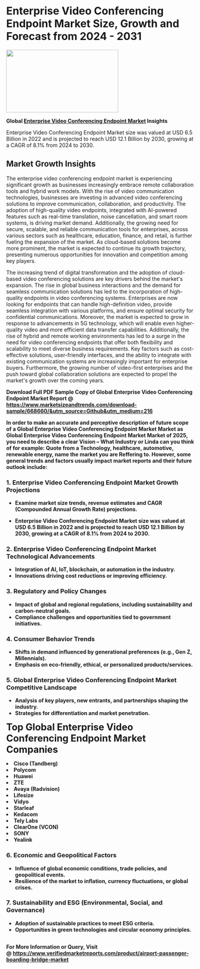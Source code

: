 <H1>Enterprise Video Conferencing Endpoint Market Size, Growth and Forecast from 2024 - 2031</H1><img class="aligncenter size-medium wp-image-584254" src="https://thirdeyenews.in/wp-content/uploads/2024/09/Global-Market-Research-300x168.jpeg" alt="" width="300" height="168" /><p><strong>Global&nbsp;<a href="https://www.marketsizeandtrends.com/download-sample/668660/&amp;utm_source=Github&utm_medium=216">Enterprise Video Conferencing Endpoint Market</a> Insights</strong></p><p>Enterprise Video Conferencing Endpoint Market size was valued at USD 6.5 Billion in 2022 and is projected to reach USD 12.1 Billion by 2030, growing at a CAGR of 8.1% from 2024 to 2030.</p><p><h2>Market Growth Insights</h2> <p>The enterprise video conferencing endpoint market is experiencing significant growth as businesses increasingly embrace remote collaboration tools and hybrid work models. With the rise of video communication technologies, businesses are investing in advanced video conferencing solutions to improve communication, collaboration, and productivity. The adoption of high-quality video endpoints, integrated with AI-powered features such as real-time translation, noise cancellation, and smart room systems, is driving market demand. Additionally, the growing need for secure, scalable, and reliable communication tools for enterprises, across various sectors such as healthcare, education, finance, and retail, is further fueling the expansion of the market. As cloud-based solutions become more prominent, the market is expected to continue its growth trajectory, presenting numerous opportunities for innovation and competition among key players.</p> <p><strong></strong></p> <p>The increasing trend of digital transformation and the adoption of cloud-based video conferencing solutions are key drivers behind the market's expansion. The rise in global business interactions and the demand for seamless communication solutions has led to the incorporation of high-quality endpoints in video conferencing systems. Enterprises are now looking for endpoints that can handle high-definition video, provide seamless integration with various platforms, and ensure optimal security for confidential communications. Moreover, the market is expected to grow in response to advancements in 5G technology, which will enable even higher-quality video and more efficient data transfer capabilities. Additionally, the rise of hybrid and remote working environments has led to a surge in the need for video conferencing endpoints that offer both flexibility and scalability to meet diverse business requirements. Key factors such as cost-effective solutions, user-friendly interfaces, and the ability to integrate with existing communication systems are increasingly important for enterprise buyers. Furthermore, the growing number of video-first enterprises and the push toward global collaboration solutions are expected to propel the market's growth over the coming years. <p><strong></p><p><span class=""><strong>Download Full PDF Sample Copy of Global Enterprise Video Conferencing Endpoint Market Report</strong> @ <a href="https://www.marketsizeandtrends.com/download-sample/668660/&amp;utm_source=Github&utm_medium=216" target="_blank">https://www.marketsizeandtrends.com/download-sample/668660/&amp;utm_source=Github&utm_medium=216</a></span></p><p>In order to make an accurate and perceptive description of future scope of a Global&nbsp;Enterprise Video Conferencing Endpoint Market Market as Global&nbsp;Enterprise Video Conferencing Endpoint Market Market of 2025, you need to describe a clear Vision &ndash; What Industry or Linda can you think of for example: Quote from a Technology, healthcare, automotive, renewable energy, name the market you are Reffering to. However, some general trends and factors usually impact market reports and their future outlook include:</p><h3>1.&nbsp;<strong>Enterprise Video Conferencing Endpoint Market Growth Projections</strong></h3><ul><li>Examine market size trends, revenue estimates and CAGR (Compounded Annual Growth Rate) projections.</li><li><p>Enterprise Video Conferencing Endpoint Market size was valued at USD 6.5 Billion in 2022 and is projected to reach USD 12.1 Billion by 2030, growing at a CAGR of 8.1% from 2024 to 2030.</p></li></ul><h3>2.&nbsp;<strong>Enterprise Video Conferencing Endpoint Market Technological Advancements</strong></h3><ul><li>Integration of AI, IoT, blockchain, or automation in the industry.</li><li>Innovations driving cost reductions or improving efficiency.</li></ul><h3>3.&nbsp;<strong>Regulatory and Policy Changes</strong></h3><ul><li>Impact of global and regional regulations, including sustainability and carbon-neutral goals.</li><li>Compliance challenges and opportunities tied to government initiatives.</li></ul><h3>4.&nbsp;<strong>Consumer Behavior Trends</strong></h3><ul><li>Shifts in demand influenced by generational preferences (e.g., Gen Z, Millennials).</li><li>Emphasis on eco-friendly, ethical, or personalized products/services.</li></ul><h3>5.&nbsp;<strong>Global Enterprise Video Conferencing Endpoint Market Competitive Landscape</strong></h3><ul><li>Analysis of key players, new entrants, and partnerships shaping the industry.</li><li>Strategies for differentiation and market penetration.</li></ul><p data-pm-slice="1 1 []"><span style="color: inherit; font-family: inherit; font-size: 25px;">Top Global Enterprise Video Conferencing Endpoint Market Companies</span></p><div class="" data-test-id=""><p><li>Cisco (Tandberg)</li><li> Polycom</li><li> Huawei</li><li> ZTE</li><li> Avaya (Radvision)</li><li> Lifesize</li><li> Vidyo</li><li> Starleaf</li><li> Kedacom</li><li> Tely Labs</li><li> ClearOne (VCON)</li><li> SONY</li><li> Yealink</li></p></div><h3>6.&nbsp;<strong>Economic and Geopolitical Factors</strong></h3><ul><li>Influence of global economic conditions, trade policies, and geopolitical events.</li><li>Resilience of the market to inflation, currency fluctuations, or global crises.</li></ul><h3>7.&nbsp;<strong>Sustainability and ESG (Environmental, Social, and Governance)</strong></h3><ul><li>Adoption of sustainable practices to meet ESG criteria.</li><li>Opportunities in green technologies and circular economy principles.</li></ul><h2><strong style="font-size: 14px;">For More Information or Query, Visit @&nbsp;</strong><a style="background-color: #ffffff; font-size: 14px;" href="https://www.marketsizeandtrends.com/report/enterprise-video-conferencing-endpoint-market/" target="_blank">https://www.verifiedmarketreports.com/product/airport-passenger-boarding-bridge-market</a></h2>

